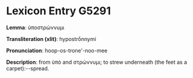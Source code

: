 # Lexicon Entry G5291

**Lemma**: ὑποστρώννυμι

**Transliteration (xlit)**: hypostrṓnnymi

**Pronunciation**: hoop-os-trone'-noo-mee

**Description**:
from ὑπό and στρώννυμι; to strew underneath (the feet as a carpet):--spread.
